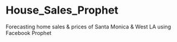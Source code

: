 # House_Sales_Prophet
Forecasting home sales &amp; prices of Santa Monica &amp; West LA using Facebook Prophet
